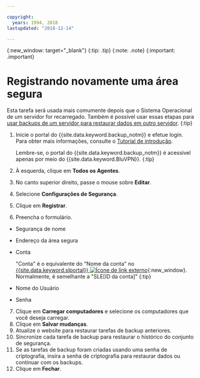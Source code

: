 ```yaml
---

copyright:
  years: 1994, 2018
lastupdated: "2018-12-14"

---
```

{:new_window: target="_blank"}
{:tip: .tip}
{:note: .note}
{:important: .important}

# Registrando novamente uma área segura

Esta tarefa será usada mais comumente depois que o Sistema Operacional de um servidor for recarregado. Também é possível usar essas etapas para [usar backups de um servidor para restaurar dados em outro servidor](restore-from-another-computer.html).
{:tip}

1. Inicie o portal do {{site.data.keyword.backup_notm}} e efetue login. Para obter mais informações, consulte o [Tutorial de introdução](index.html).

   Lembre-se, o portal do {{site.data.keyword.backup_notm}} é acessível apenas por meio do {{site.data.keyword.BluVPN}}.
   {:tip}
2. À esquerda, clique em **Todos os Agentes**.
3. No canto superior direito, passe o mouse sobre **Editar**.
4. Selecione **Configurações de Segurança**.
5. Clique em **Registrar**.
6. Preencha o formulário.
  - Segurança de nome
  - Endereço da área segura
  - Conta

    "Conta" é o equivalente do "Nome da conta" no [{{site.data.keyword.slportal}} ![Ícone de link externo](../../icons/launch-glyph.svg "Ícone de link externo")](https://control.softlayer.com/){:new_window}. Normalmente, é semelhante a "SLE[ID da conta]"
    {:tip}
  - Nome do Usuário
  - Senha
7. Clique em **Carregar computadores** e selecione os computadores que você deseja carregar.
8. Clique em **Salvar mudanças**.
9. Atualize o website para restaurar tarefas de backup anteriores.
10. Sincronize cada tarefa de backup para restaurar o histórico do conjunto de segurança.
11. Se as tarefas de backup foram criadas usando uma senha de criptografia, insira a senha de criptografia para restaurar dados ou continuar com os backups.
12. Clique em **Fechar**.
